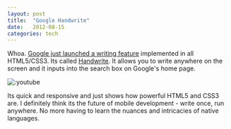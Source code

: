 ```yaml
---
layout: post
title:  "Google Handwrite"
date:   2012-08-15
categories: tech
---
```


Whoa. [Google just launched a writing feature](http://www.google.com/insidesearch/features/search/handwritinginput/mobile.html) implemented in all HTML5/CSS3. Its called [Handwrite](http://www.google.com/insidesearch/features/search/handwritinginput/mobile.html). It allows you to write anywhere on the screen and it inputs into the search box on Google's home page.

![:youtube](uyeJXKfAcpc)

Its quick and responsive and just shows how powerful HTML5 and CSS3 are. I definitely think its the future of mobile development - write once, run anywhere. No more having to learn the nuances and intricacies of native languages.